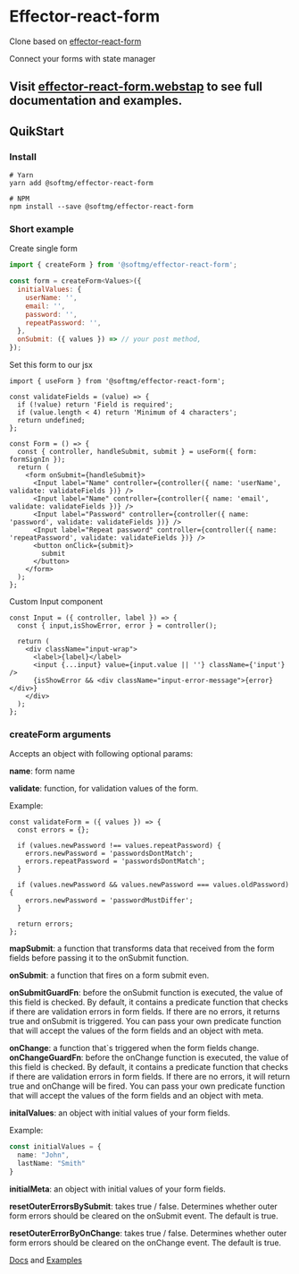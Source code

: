 # Effector-react-form

Clone based on [effector-react-form](https://github.com/GTOsss/effector-react-form)

Connect your forms with state manager
## Visit [effector-react-form.webstap](https://effector-react-form.webstap.ru/en) to see full documentation and examples.

<h2>QuikStart</h2>

<h3>Install</h3>

```shell
# Yarn
yarn add @softmg/effector-react-form

# NPM
npm install --save @softmg/effector-react-form
```

<h3>Short example</h3>
<span>Create single form</span>

```js
import { createForm } from '@softmg/effector-react-form';

const form = createForm<Values>({
  initialValues: {
    userName: '',
    email: '',
    password: '',
    repeatPassword: '',
  },
  onSubmit: ({ values }) => // your post method,
});
```

<span>Set this form to our jsx</span>

```tsx
import { useForm } from '@softmg/effector-react-form';

const validateFields = (value) => {
  if (!value) return 'Field is required';
  if (value.length < 4) return 'Minimum of 4 characters';
  return undefined;
};

const Form = () => {
  const { controller, handleSubmit, submit } = useForm({ form: formSignIn });
  return (
    <form onSubmit={handleSubmit}>
      <Input label="Name" controller={controller({ name: 'userName', validate: validateFields })} />
      <Input label="Name" controller={controller({ name: 'email', validate: validateFields })} />
      <Input label="Password" controller={controller({ name: 'password', validate: validateFields })} />
      <Input label="Repeat password" controller={controller({ name: 'repeatPassword', validate: validateFields })} />
      <button onClick={submit}>
        submit
      </button>
    </form>
  );
};
```

<span>Custom Input component</span>

```tsx
const Input = ({ controller, label }) => {
  const { input,isShowError, error } = controller();

  return (
    <div className="input-wrap">
      <label>{label}</label>
      <input {...input} value={input.value || ''} className={'input'} />
      {isShowError && <div className="input-error-message">{error}</div>}
    </div>
  );
};
```

<h3>createForm arguments</h3>
Accepts an object with following optional params:

<b>name</b>: form name

<b>validate</b>: function, for validation values of the form.

Example:

```tsx
const validateForm = ({ values }) => {
  const errors = {};

  if (values.newPassword !== values.repeatPassword) {
    errors.newPassword = 'passwordsDontMatch';
    errors.repeatPassword = 'passwordsDontMatch';
  }

  if (values.newPassword && values.newPassword === values.oldPassword) {
    errors.newPassword = 'passwordMustDiffer';
  }

  return errors;
};
```


<b>mapSubmit</b>: a function that transforms data that received from the form fields before passing it to the onSubmit function.

<b>onSubmit</b>: a function that fires on a form submit even.

<b>onSubmitGuardFn</b>: before the onSubmit function is executed, the value of this field is checked. By default, it contains a predicate function that checks if there are validation errors in form fields. If there are no errors, it returns true and onSubmit is triggered. You can pass your own predicate function that will accept the values ​​of the form fields and an object with meta.

<b>onChange</b>: a function that`s triggered when the form fields change.
<b>onChangeGuardFn</b>: before the onChange function is executed, the value of this field is checked. By default, it contains a predicate function that checks if there are validation errors in form fields. If there are no errors, it will return true and onChange will be fired. You can pass your own predicate function that will accept the values of the form fields and an object with meta.

<b>initalValues</b>: an object with initial values of your form fields.

Example:

```ts
const initialValues = {
  name: "John",
  lastName: "Smith"
}
```

<b>initialMeta</b>: an object with initial values of your form fields.

<b>resetOuterErrorsBySubmit</b>: takes true / false. Determines whether outer form errors should be cleared on the onSubmit event. The default is true.

<b>resetOuterErrorByOnChange</b>: takes true / false. Determines whether outer form errors should be cleared on the onChange event. The default is true.

[Docs](https://effector-react-form.webstap.ru/en/api/unit-creators/create-form) and [Examples](https://effector-react-form.webstap.ru/en/examples/simple-form)
